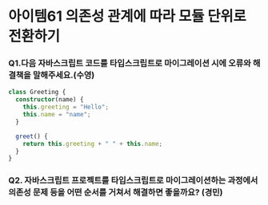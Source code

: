 # 아이템61 의존성 관계에 따라 모듈 단위로 전환하기

### Q1.다음 자바스크립트 코드를 타입스크립트로 마이그레이션 시에 오류와 해결책을 말해주세요.(수영)

```ts
class Greeting {
  constructor(name) {
    this.greeting = "Hello";
    this.name = "name";
  }

  greet() {
    return this.greeting + " " + this.name;
  }
}
```

### Q2. 자바스크립트 프로젝트를 타입스크립트로 마이그레이션하는 과정에서 의존성 문제 등을 어떤 순서를 거쳐서 해결하면 좋을까요? (경민)
